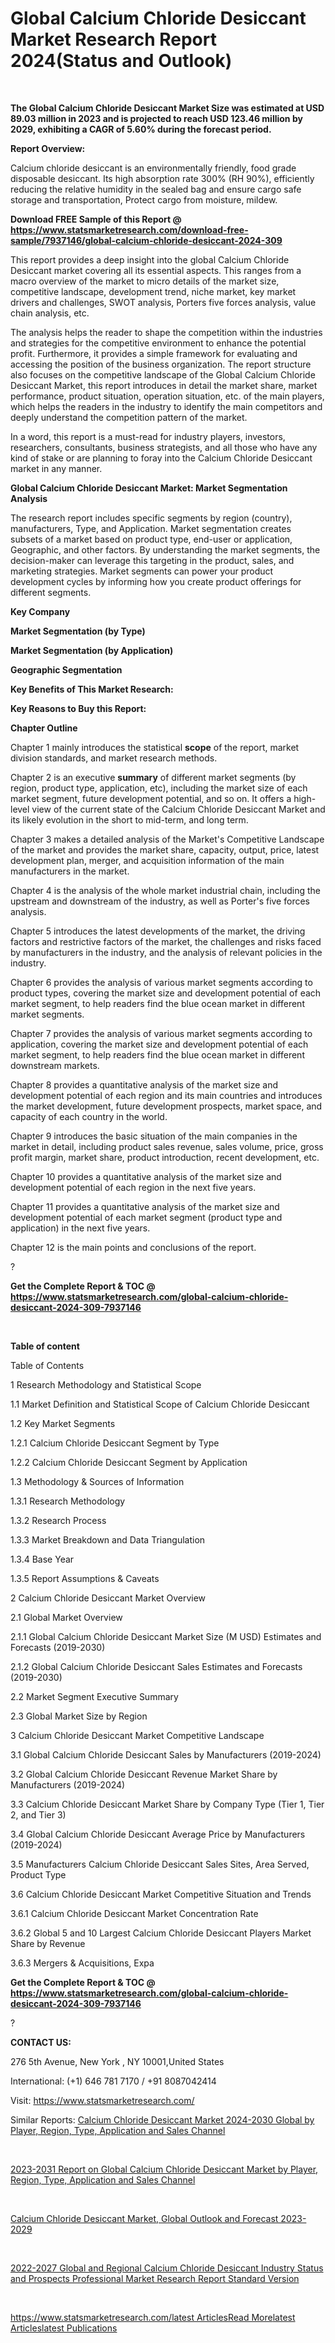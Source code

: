 <h1>Global Calcium Chloride Desiccant Market Research Report 2024(Status and Outlook)</h1><br/><p><strong>The Global Calcium Chloride Desiccant Market Size was estimated at USD 89.03 million in 2023 and is projected to reach USD 123.46 million by 2029, exhibiting a <strong>CAGR</strong> of 5.60% during the forecast period.</strong></p>
 
 
 
 <p><strong>Report Overview:</strong></p>
 
 
 
 <p>Calcium chloride desiccant is an environmentally friendly, food grade disposable desiccant. Its high absorption rate 300% (RH 90%), efficiently reducing the relative humidity in the sealed bag and ensure cargo safe storage and transportation, Protect cargo from moisture, mildew.</p>
 
 
 
 <p><strong>Download FREE Sample of this Report @ <a href="https://www.statsmarketresearch.com/download-free-sample/7937146/global-calcium-chloride-desiccant-2024-309">https://www.statsmarketresearch.com/download-free-sample/7937146/global-calcium-chloride-desiccant-2024-309</a></strong></p>
 
 
 
 <p>This report provides a deep insight into the global Calcium Chloride Desiccant market covering all its essential aspects. This ranges from a macro overview of the market to micro details of the market size, competitive landscape, development trend, niche market, key market drivers and challenges, SWOT analysis, Porters five forces analysis, value chain analysis, etc.</p>
 
 
 
 <p>The analysis helps the reader to shape the competition within the industries and strategies for the competitive environment to enhance the potential profit. Furthermore, it provides a simple framework for evaluating and accessing the position of the business organization. The report structure also focuses on the competitive landscape of the Global Calcium Chloride Desiccant Market, this report introduces in detail the market share, market performance, product situation, operation situation, etc. of the main players, which helps the readers in the industry to identify the main competitors and deeply understand the competition pattern of the market.</p>
 
 
 
 <p>In a word, this report is a must-read for industry players, investors, researchers, consultants, business strategists, and all those who have any kind of stake or are planning to foray into the Calcium Chloride Desiccant market in any manner.</p>
 
 
 
 <p><strong>Global Calcium Chloride Desiccant Market: Market Segmentation Analysis</strong></p>
 
 
 
 <p>The research report includes specific segments by region (country), manufacturers, Type, and Application. Market segmentation creates subsets of a market based on product type, end-user or application, Geographic, and other factors. By understanding the market segments, the decision-maker can leverage this targeting in the product, sales, and marketing strategies. Market segments can power your product development cycles by informing how you create product offerings for different segments.</p>
 
 
 
 <p><strong>Key Company</strong></p>
 
 
 
 <p><strong>Market Segmentation (by Type)</strong></p>
 
 
 
 <p><strong>Market Segmentation (<strong>by Application</strong>)</strong></p>
 
 
 
 <p><strong>Geographic Segmentation</strong></p>
 
 
 
 <p><strong>Key Benefits of This Market Research:</strong></p>
 
 
 
 <p><strong>Key <strong>Reasons to Buy</strong> this Report:</strong></p>
 
 
 
 <p><strong>Chapter Outline</strong></p>
 
 
 
 <p>Chapter 1 mainly introduces the statistical <strong>scope</strong> of the report, market division standards, and market research methods.</p>
 
 
 
 <p>Chapter 2 is an executive <strong>summary</strong> of different market segments (by region, product type, application, etc), including the market size of each market segment, future development potential, and so on. It offers a high-level view of the current state of the Calcium Chloride Desiccant Market and its likely evolution in the short to mid-term, and long term.</p>
 
 
 
 <p>Chapter 3 makes a detailed analysis of the Market&#39;s Competitive Landscape of the market and provides the market share, capacity, output, price, latest development plan, merger, and acquisition information of the main manufacturers in the market.</p>
 
 
 
 <p>Chapter 4 is the analysis of the whole market industrial chain, including the upstream and downstream of the industry, as well as Porter&#39;s five forces analysis.</p>
 
 
 
 <p>Chapter 5 introduces the latest developments of the market, the driving factors and restrictive factors of the market, the challenges and risks faced by manufacturers in the industry, and the analysis of relevant policies in the industry.</p>
 
 
 
 <p>Chapter 6 provides the analysis of various market segments according to product types, covering the market size and development potential of each market segment, to help readers find the blue ocean market in different market segments.</p>
 
 
 
 <p>Chapter 7 provides the analysis of various market segments according to application, covering the market size and development potential of each market segment, to help readers find the blue ocean market in different downstream markets.</p>
 
 
 
 <p>Chapter 8 provides a quantitative analysis of the market size and development potential of each region and its main countries and introduces the market development, future development prospects, market space, and capacity of each country in the world.</p>
 
 
 
 <p>Chapter 9 introduces the basic situation of the main companies in the market in detail, including product sales revenue, sales volume, price, gross profit margin, market share, product introduction, recent development, etc.</p>
 
 
 
 <p>Chapter 10 provides a quantitative analysis of the market size and development potential of each region in the next five years.</p>
 
 
 
 <p>Chapter 11 provides a quantitative analysis of the market size and development potential of each market segment (product type and application) in the next five years.</p>
 
 
 
 <p>Chapter 12 is the main points and conclusions of the report.</p>
 
 
 
 <p>? </p>
 
 
 
 <div><b>Get the Complete Report & TOC @ <a href="https://www.statsmarketresearch.com/global-calcium-chloride-desiccant-2024-309-7937146">https://www.statsmarketresearch.com/global-calcium-chloride-desiccant-2024-309-7937146</a></b></div>
 
 
 
 <p><br />
 
 <b>Table of content</b></p>
 
 
 
 <p>Table of Contents<br />
 
 1 Research Methodology and Statistical Scope<br />
 
 1.1 Market Definition and Statistical Scope of Calcium Chloride Desiccant<br />
 
 1.2 Key Market Segments<br />
 
 1.2.1 Calcium Chloride Desiccant Segment by Type<br />
 
 1.2.2 Calcium Chloride Desiccant Segment by Application<br />
 
 1.3 Methodology & Sources of Information<br />
 
 1.3.1 Research Methodology<br />
 
 1.3.2 Research Process<br />
 
 1.3.3 Market Breakdown and Data Triangulation<br />
 
 1.3.4 Base Year<br />
 
 1.3.5 Report Assumptions & Caveats<br />
 
 2 Calcium Chloride Desiccant Market Overview<br />
 
 2.1 Global Market Overview<br />
 
 2.1.1 Global Calcium Chloride Desiccant Market Size (M USD) Estimates and Forecasts (2019-2030)<br />
 
 2.1.2 Global Calcium Chloride Desiccant Sales Estimates and Forecasts (2019-2030)<br />
 
 2.2 Market Segment Executive Summary<br />
 
 2.3 Global Market Size by Region<br />
 
 3 Calcium Chloride Desiccant Market Competitive Landscape<br />
 
 3.1 Global Calcium Chloride Desiccant Sales by Manufacturers (2019-2024)<br />
 
 3.2 Global Calcium Chloride Desiccant Revenue Market Share by Manufacturers (2019-2024)<br />
 
 3.3 Calcium Chloride Desiccant Market Share by Company Type (Tier 1, Tier 2, and Tier 3)<br />
 
 3.4 Global Calcium Chloride Desiccant Average Price by Manufacturers (2019-2024)<br />
 
 3.5 Manufacturers Calcium Chloride Desiccant Sales Sites, Area Served, Product Type<br />
 
 3.6 Calcium Chloride Desiccant Market Competitive Situation and Trends<br />
 
 3.6.1 Calcium Chloride Desiccant Market Concentration Rate<br />
 
 3.6.2 Global 5 and 10 Largest Calcium Chloride Desiccant Players Market Share by Revenue<br />
 
 3.6.3 Mergers & Acquisitions, Expa</p>
 
 
 
 <div><b>Get the Complete Report & TOC @ <a href="https://www.statsmarketresearch.com/global-calcium-chloride-desiccant-2024-309-7937146">https://www.statsmarketresearch.com/global-calcium-chloride-desiccant-2024-309-7937146</a></b></div>
 
 
 
 <p>? </p>
 
 
 
 <p><b>CONTACT US:</b><br />
 
 276 5th Avenue, New York , NY 10001,United States<br />
 
 International: (+1) 646 781 7170 / +91 8087042414<br />
 
 Visit: <a href="https://www.statsmarketresearch.com/">https://www.statsmarketresearch.com/</a><br />
 
 Similar Reports: <a href="https://www.statsmarketresearch.com/global-calcium-chloride-desiccant-2024-309-7937146">Calcium Chloride Desiccant Market 2024-2030 Global by Player, Region, Type, Application and Sales Channel</a><br />
 
 <br />
 
 <a href="https://www.statsmarketresearch.com/global-calcium-chloride-desiccant-2024-309-7937146">2023-2031 Report on Global Calcium Chloride Desiccant Market by Player, Region, Type, Application and Sales Channel</a><br />
 
 <br />
 
 <a href="https://www.statsmarketresearch.com/global-calcium-chloride-desiccant-2024-309-7937146">Calcium Chloride Desiccant Market, Global Outlook and Forecast 2023-2029</a><br />
 
 <br />
 
 <a href="https://www.statsmarketresearch.com/global-calcium-chloride-desiccant-2024-309-7937146">2022-2027 Global and Regional Calcium Chloride Desiccant Industry Status and Prospects Professional Market Research Report Standard Version</a><br />
 
 <br />
 
 <a href="https://gyeongbokgung.com">https://www.statsmarketresearch.com/</a><a href="https://hallyeomaritime.com">latest Articles</a><a href="https://jingwansa.com">Read More</a><a href="https://nguoiviet.jp/">latest Articles</a><a href="https://www.intelmarketresearch.com/">latest Publications</a></p>
